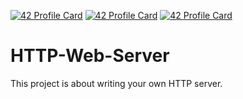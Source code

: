 [![42 Profile Card](https://1337-readme-xi.vercel.app/api/profile?cursus=42cursus&login=zoulhafi)](https://github.com/mohouyizme/1337-readme)
[![42 Profile Card](https://1337-readme-xi.vercel.app/api/profile?cursus=42cursus&login=atouhami)](https://github.com/mohouyizme/1337-readme)
[![42 Profile Card](https://1337-readme-xi.vercel.app/api/profile?cursus=42cursus&login=akarafi)](https://github.com/mohouyizme/1337-readme)

# HTTP-Web-Server
This project is about writing your own HTTP server.
